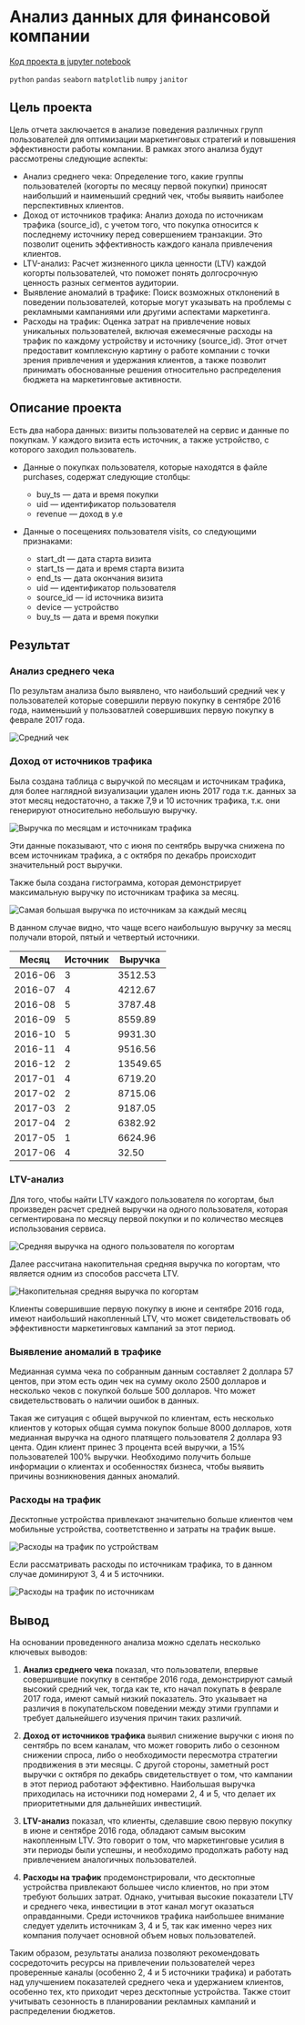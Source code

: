 # Анализ данных для финансовой компании

[Код проекта в jupyter notebook](analysis.ipynb)

`python` `pandas` `seaborn` `matplotlib` `numpy` `janitor`

## Цель проекта

Цель отчета заключается в анализе поведения различных групп пользователей для оптимизации маркетинговых стратегий и повышения эффективности работы компании. В рамках этого анализа будут рассмотрены следующие аспекты:

- Анализ среднего чека: Определение того, какие группы пользователей (когорты по месяцу первой покупки) приносят наибольший и наименьший средний чек, чтобы выявить наиболее перспективных клиентов.
- Доход от источников трафика: Анализ дохода по источникам трафика (source_id), с учетом того, что покупка относится к последнему источнику перед совершением транзакции. Это позволит оценить эффективность каждого канала привлечения клиентов.
- LTV-анализ: Расчет жизненного цикла ценности (LTV) каждой когорты пользователей, что поможет понять долгосрочную ценность разных сегментов аудитории.
- Выявление аномалий в трафике: Поиск возможных отклонений в поведении пользователей, которые могут указывать на проблемы с рекламными кампаниями или другими аспектами маркетинга.
- Расходы на трафик: Оценка затрат на привлечение новых уникальных пользователей, включая ежемесячные расходы на трафик по каждому устройству и источнику (source_id).
Этот отчет предоставит комплексную картину о работе компании с точки зрения привлечения и удержания клиентов, а также позволит принимать обоснованные решения относительно распределения бюджета на маркетинговые активности.

## Описание проекта

Есть два набора данных: визиты пользователей на сервис и данные по покупкам. У каждого визита есть источник, а также устройство, с которого заходил пользователь.

- Данные о покупках пользователя, которые находятся в файле purchases, содержат следующие столбцы:
  - buy_ts — дата и время покупки
  - uid — идентификатор пользователя
  - revenue — доход в у.е
  
- Данные о посещениях пользователя visits, со следующими признаками:
  - start_dt — дата старта визита
  - start_ts — дата и время старта визита
  - end_ts — дата окончания визита
  - uid — идентификатор пользователя
  - source_id — id источника визита
  - device — устройство
  - buy_ts — дата и время покупки

## Результат

### Анализ среднего чека

По результам анализа было выявлено, что наибольший средний чек у пользователей которые совершили первую покупку в сентябре 2016 года, наименьший у пользоватлей совершивших первую покупку в феврале 2017 года.

![Средний чек](images/avg_cheque.png)

### Доход от источников трафика

Была создана таблица с выручкой по месяцам и источникам трафика, для более наглядной визуализации удален июнь 2017 года т.к. данных за этот месяц недостаточно, а также  7,9 и 10 источник трафика, т.к. они генерируют относительно небольшую выручку.

![Выручка по месяцам и источникам трафика](images/source_revenue_heatmap.png)

Эти данные показывают, что с июня по сентябрь выручка снижена по всем источникам трафика, а с октября по декабрь происходит значительный рост выручки.

Также была создана гистограмма, которая демонстрирует максимальную выручку по источникам трафика за месяц.

![Самая большая выручка по источникам за каждый месяц](images/max_revenue_source.png)

В данном случае видно, что чаще всего наибольшую выручку за месяц получали второй, пятый и четвертый источники.

|    Месяц   |  Источник |   Выручка |
|------------|-----------|-----------|
| 2016-06    |         3 |   3512.53 |
| 2016-07    |         4 |   4212.67 |
| 2016-08    |         5 |   3787.48 |
| 2016-09    |         5 |   8559.89 |
| 2016-10    |         5 |   9931.30 |
| 2016-11    |         4 |   9516.56 |
| 2016-12    |         2 |  13549.65 |
| 2017-01    |         4 |   6719.20 |
| 2017-02    |         2 |   8715.06 |
| 2017-03    |         2 |   9187.05 |
| 2017-04    |         2 |   6382.92 |
| 2017-05    |         1 |   6624.96 |
| 2017-06    |         4 |     32.50 |

### LTV-анализ

Для того, чтобы найти LTV каждого пользователя по когортам, был произведен расчет средней выручки на одного пользователя, которая сегментирована по месяцу первой покупки и по количество месяцев использования сервиса.

![Средняя выручка на одного пользователя по когортам](images/cohort_average_revenue.png)

Далее рассчитана накопительная средняя выручка по когортам, что является одним из способов рассчета LTV.

![Накопительная средняя выручка по когортам](images/cumulative_ltv.png)

Клиенты совершившие первую покупку в июне и сентябре 2016 года, имеют наибольший накопленный LTV, что может свидетельствовать об эффективности маркетинговых кампаний за этот период.

### Выявление аномалий в трафике

Медианная сумма чека по собранным данным составляет 2 доллара 57 центов, при этом есть один чек на сумму около 2500 долларов и несколько чеков с покупкой больше 500 долларов. Что может свидетельствовать о наличии ошибок в данных.

Такая же ситуация с общей выручкой по клиентам, есть несколько клиентов у которых общая сумма покупок больше 8000 долларов, хотя медианная выручка на одного платящего пользователя 2 доллара 93 цента.
Один клиент принес 3 процента всей выручки, а 15% пользователей 100% выручки. Необходимо получить больше информации о клиентах и особенностях бизнеса, чтобы выявить причины возникновения данных аномалий.

### Расходы на трафик

Десктопные устройства привлекают значительно больше клиентов чем мобильные устройства, соответственно и затраты на трафик выше.

![Расходы на трафик по устройствам](images/device_cost.png)

Если рассматривать расходы по источникам трафика, то в данном случае доминируют 3, 4 и 5 источники.

![Расходы на трафик по источникам](images/source_traffic.png)

## Вывод

На основании проведенного анализа можно сделать несколько ключевых выводов:

1. **Анализ среднего чека** показал, что пользователи, впервые совершившие покупку в сентябре 2016 года, демонстрируют самый высокий средний чек, тогда как те, кто начал покупать в феврале 2017 года, имеют самый низкий показатель. Это указывает на различия в покупательском поведении между этими группами и требует дальнейшего изучения причин таких различий.

2. **Доход от источников трафика** выявил снижение выручки с июня по сентябрь по всем каналам, что может говорить либо о сезонном снижении спроса, либо о необходимости пересмотра стратегии продвижения в эти месяцы. С другой стороны, заметный рост выручки с октября по декабрь свидетельствует о том, что кампании в этот период работают эффективно. Наибольшая выручка приходилась на источники под номерами 2, 4 и 5, что делает их приоритетными для дальнейших инвестиций.

3. **LTV-анализ** показал, что клиенты, сделавшие свою первую покупку в июне и сентябре 2016 года, обладают самым высоким накопленным LTV. Это говорит о том, что маркетинговые усилия в эти периоды были успешны, и необходимо продолжать работу над привлечением аналогичных пользователей.

4. **Расходы на трафик** продемонстрировали, что десктопные устройства привлекают большее число клиентов, но при этом требуют больших затрат. Однако, учитывая высокие показатели LTV и среднего чека, инвестиции в этот канал могут оказаться оправданными. Среди источников трафика наибольшее внимание следует уделить источникам 3, 4 и 5, так как именно через них компания получает основной объем новых пользователей.

Таким образом, результаты анализа позволяют рекомендовать сосредоточить ресурсы на привлечении пользователей через проверенные каналы (особенно 2, 4 и 5 источники трафика) и работать над улучшением показателей среднего чека и удержанием клиентов, особенно тех, кто приходит через десктопные устройства. Также стоит учитывать сезонность в планировании рекламных кампаний и распределении бюджетов.
